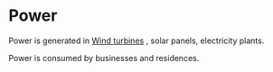 # Power

Power is generated in
[Wind turbines](https://www.notion.so/Wind-turbines-cd75d9fbbfa24bf1aecce62b0b853213?pvs=21)
, solar panels, electricity plants.

Power is consumed by businesses and residences.
